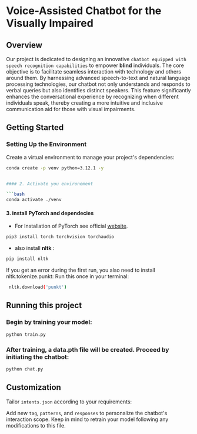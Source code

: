 # Voice-Assisted Chatbot for the Visually Impaired

## Overview

Our project is dedicated to designing an innovative `chatbot equipped with speech recognition capabilities` to empower **blind** individuals. The core objective is to facilitate seamless interaction with technology and others around them. By harnessing advanced speech-to-text and natural language processing technologies, our chatbot not only understands and responds to verbal queries but also identifies distinct speakers. This feature significantly enhances the conversational experience by recognizing when different individuals speak, thereby creating a more intuitive and inclusive communication aid for those with visual impairments.


## Getting Started

### Setting Up the Environment

Create a virtual environment to manage your project's dependencies:

```bash
conda create -p venv python=3.12.1 -y


#### 2. Activate you environement

```bash
conda activate ./venv

```

#### 3. install PyTorch and dependecies 

- For Installation of PyTorch see official [website](https://pytorch.org/).

```python
pip3 install torch torchvision torchaudio
```
- also install **nltk** :

```bash	
pip install nltk
```
If you get an error during the first run, you also need to install nltk.tokenize.punkt: Run this once in your terminal:

``` bash
 nltk.download('punkt')
 ```
## Running this project

### Begin by training your model:

```bash
python train.py
```

### After training, a data.pth file will be created. Proceed by initiating the chatbot:


```bash
python chat.py
```

## Customization

Tailor `intents.json` according to your requirements:

Add new `tag`, `patterns`, and `responses` to personalize the chatbot's interaction scope. Keep in mind to retrain your model following any modifications to this file.

